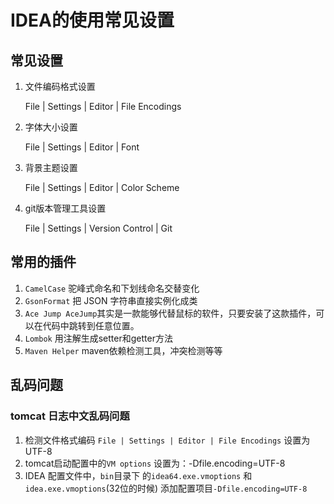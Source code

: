 #		IDEA的使用常见设置

##	常见设置

1. 文件编码格式设置

   File | Settings | Editor | File Encodings

2. 字体大小设置

   File | Settings | Editor | Font

3. 背景主题设置

   File | Settings | Editor | Color Scheme

4. git版本管理工具设置

   File | Settings | Version Control | Git



##	常用的插件

1. `CamelCase` 驼峰式命名和下划线命名交替变化
2. `GsonFormat` 把 JSON 字符串直接实例化成类
3. `Ace Jump AceJump`其实是一款能够代替鼠标的软件，只要安装了这款插件，可以在代码中跳转到任意位置。
4.  `Lombok` 用注解生成setter和getter方法
5. `Maven Helper` maven依赖检测工具，冲突检测等等



##	乱码问题

###	tomcat 日志中文乱码问题

1. 检测文件格式编码 `File | Settings | Editor | File Encodings` 设置为UTF-8
2. tomcat启动配置中的`VM options` 设置为：-Dfile.encoding=UTF-8
3. IDEA 配置文件中，`bin`目录下 的`idea64.exe.vmoptions` 和 `idea.exe.vmoptions`(32位的时候) 添加配置项目`-Dfile.encoding=UTF-8`

